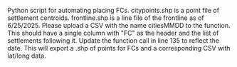 Python script for automating placing FCs.
citypoints.shp is a point file of settlement centroids.
frontline.shp is a line file of the frontline as of 6/25/2025.
Please upload a CSV with the name citiesMMDD to the function. This should have a single column with "FC" as the header and the list of settlements following it.
Update the function call in line 135 to reflect the date.
This will export a .shp of points for FCs and a corresponding CSV with lat/long data.
